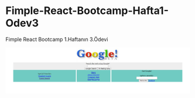 # Fimple-React-Bootcamp-Hafta1-Odev3

Fimple React Bootcamp 1.Haftanın 3.Ödevi

![screenshot](Screenshot_3.jpg)
